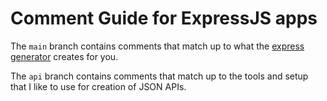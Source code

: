 # Comment Guide for ExpressJS apps 

The `main` branch contains comments that match up to what the [express generator](https://expressjs.com/en/starter/generator.html) creates for you. 

The `api` branch contains comments that match up to the tools and setup that I like to use for creation of JSON APIs. 